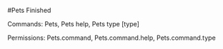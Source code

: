 #Pets
Finished


Commands:
Pets,
Pets help,
Pets type [type]

Permissions:
Pets.command,
Pets.command.help,
Pets.command.type

